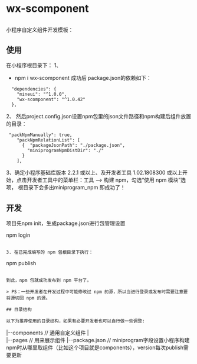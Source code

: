 
# wx-scomponent
##
小程序自定义组件开发模板：
##


## 使用
在小程序根目录下：
1、
* npm i wx-scomponent
成功后 package.json的依赖如下：
```
  "dependencies": {
    "mineui": "^1.0.0",
    "wx-scomponent": "^1.0.42"
  },
  ```
  2、
然后project.config.json设置npm包里的json文件路径和npm构建后组件放置的目录：
```
 "packNpmManually": true,
    "packNpmRelationList": [
      {  "packageJsonPath": "./package.json",
        "miniprogramNpmDistDir": "./"
      }
    ],
```
3、确定小程序基础库版本 2.2.1 或以上、及开发者工具 1.02.1808300 或以上开始，点击开发者工具中的菜单栏：工具 --> 构建 npm，勾选“使用 npm 模块”选项，
根目录下会多出miniprogram_npm 即成功了！

## 开发
项目先npm init，生成package.json进行包管理设置

npm login
```

3. 在已完成编写的 npm 包根目录下执行：

```
npm publish
```

到此，npm 包就成功发布到 npm 平台了。

> PS：一些开发者在开发过程中可能修改过 npm 的源，所以当进行登录或发布时需要注意要将源切回 npm 的源。

## 目录结构

以下为推荐使用的目录结构，如果有必要开发者也可以自行做一些调整:

```

|--components // 通用自定义组件
|   
|--pages // 用来展示组件
|--package.json // miniprogram字段设置小程序构建npm时从哪里取组件（比如这个项目就是components），version每次publish需要更新

```
